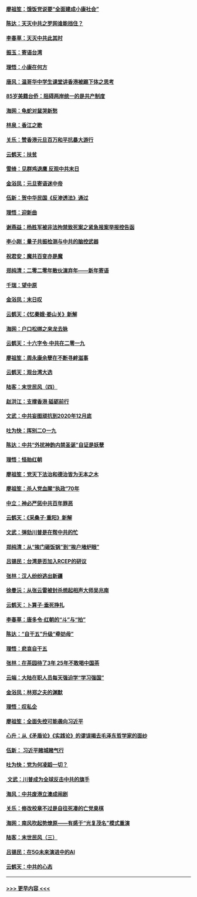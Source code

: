 #### [廖祖笙：饿饭党说要“全面建成小康社会”](../pages/nsc993/n11767482.md?t=01050101) 
#### [陈达：天灭中共之罗网谁能挡住？](../pages/nsc993/n11767465.md?t=01050101) 
#### [李春草：天灭中共此其时](../pages/nsc993/n11767452.md?t=01050101) 
#### [振玉：寄语台湾](../pages/nsc993/n11767432.md?t=01050101) 
#### [理悟：小康在何方](../pages/nsc993/n11767394.md?t=01050101) 
#### [唐风：温哥华中学生课堂讲香港被踢下体之思考](../pages/nsc993/n11766848.md?t=01050101) 
#### [85岁美籍台侨：阻碍两岸统一的是共产制度](../pages/nsc993/n11765043.md?t=01050101) 
#### [海网：龟蛇对鼠哭新愁](../pages/nsc993/n11764895.md?t=01050101) 
#### [林泉：香江之歌](../pages/nsc993/n11764415.md?t=01050101) 
#### [关乐：赞香港元旦百万和平抗暴大游行](../pages/nsc993/n11764382.md?t=01050101) 
#### [云鹤天：扶贫](../pages/nsc993/n11764245.md?t=01050101) 
#### [雪绮：见群鸡退鹰  反观中共末日](../pages/nsc993/n11762112.md?t=01050101) 
#### [金浴凤：元旦寄语迷中帝](../pages/nsc993/n11761788.md?t=01050101) 
#### [伍新：贺中华民国《反渗透法》通过](../pages/nsc993/n11761994.md?t=01050101) 
#### [理悟：迎新曲](../pages/nsc993/n11761152.md?t=01050101) 
#### [谢燕益：杨胜军被非法拘禁致死案之紧急报案举报控告函](../pages/nsc993/n11756134.md?t=01050101) 
#### [李小刚：量子共振检测与中共的脑控武器](../pages/nsc993/n11754518.md?t=01050101) 
#### [祝君安：魔共百变亦是魔](../pages/nsc993/n11754469.md?t=01050101) 
#### [郑纯清：二零二零年散伙演弃年——新年寄语](../pages/nsc993/n11754195.md?t=01050101) 
#### [千瑞：望中原](../pages/nsc993/n11754159.md?t=01050101) 
#### [金浴凤：末日叹](../pages/nsc993/n11752359.md?t=01050101) 
#### [云鹤天：《忆秦娥‧娄山关》新解](../pages/nsc993/n11752348.md?t=01050101) 
#### [海网：户口松绑之来龙去脉](../pages/nsc993/n11752328.md?t=01050101) 
#### [云鹤天：十六字令‧中共在二零一九](../pages/nsc993/n11752305.md?t=01050101) 
#### [廖祖笙：周永康余孽在不断寻衅滋事](../pages/nsc993/n11751013.md?t=01050101) 
#### [云鹤天：观台湾大选](../pages/nsc993/n11751007.md?t=01050101) 
#### [陆客：末世民风（四）](../pages/nsc993/n11749203.md?t=01050101) 
#### [赵洪江：支撑香港 砥砺前行](../pages/nsc993/n11748482.md?t=01050101) 
#### [文武：中共妄图顽抗到2020年12月底](../pages/nsc993/n11748446.md?t=01050101) 
#### [吐为快：挥别二O一九](../pages/nsc993/n11748411.md?t=01050101) 
#### [陈达：中共“外扰神韵内禁圣诞”自证是妖孽](../pages/nsc993/n11748226.md?t=01050101) 
#### [理悟：怪胎红朝](../pages/nsc993/n11748206.md?t=01050101) 
#### [廖祖笙：党天下法治和德治皆为无本之木](../pages/nsc993/n11748135.md?t=01050101) 
#### [廖祖笙：杀人党血腥“执政”70年](../pages/nsc993/n11745144.md?t=01050101) 
#### [中立：神必严惩中共百年罪恶](../pages/nsc993/n11744970.md?t=01050101) 
#### [云鹤天：《采桑子‧重阳》新解](../pages/nsc993/n11744948.md?t=01050101) 
#### [文武：弹劾川普是在帮中共的忙](../pages/nsc993/n11744758.md?t=01050101) 
#### [郑纯清：从“挨门砸饭锅”到“挨户堵炉眼”](../pages/nsc993/n11744745.md?t=01050101) 
#### [吕锡民：台湾是否加入RCEP的研议](../pages/nsc993/n11744701.md?t=01050101) 
#### [张林：汉人纷纷逃出新疆](../pages/nsc993/n11743530.md?t=01050101) 
#### [徐曼沅：从张云雷被封杀想起相声大师吴兆南](../pages/nsc993/n11741816.md?t=01050101) 
#### [云鹤天：卜算子‧垂死挣扎](../pages/nsc993/n11739956.md?t=01050101) 
#### [李春草：唐多令‧红朝的“斗”与“拍”](../pages/nsc993/n11739830.md?t=01050101) 
#### [陈达：“自干五”升级“牵妨母”](../pages/nsc993/n11739724.md?t=01050101) 
#### [理悟：悲哀自干五](../pages/nsc993/n11739547.md?t=01050101) 
#### [张林：在茶园待了3年 25年不敢喝中国茶](../pages/nsc993/n11739240.md?t=01050101) 
#### [云端：大陆在职人员每天强迫学“学习强国”](../pages/nsc993/n11738735.md?t=01050101) 
#### [金浴凤：林郑之夫的渊默](../pages/nsc993/n11737735.md?t=01050101) 
#### [理悟：叹私企](../pages/nsc993/n11737715.md?t=01050101) 
#### [廖祖笙：全面失控可能袭向习近平](../pages/nsc993/n11737704.md?t=01050101) 
#### [心升：从《矛盾论》《实践论》的谬误揭去毛泽东哲学家的面纱](../pages/nsc993/n11736962.md?t=01050101) 
#### [伍新： 习近平赌城赌气行](../pages/nsc993/n11736929.md?t=01050101) 
#### [吐为快：党为何凌蹈一切？](../pages/nsc993/n11736915.md?t=01050101) 
#### [ 文武：川普成为全球反击中共的旗手](../pages/nsc993/n11736882.md?t=01050101) 
#### [海风：中共废港立澳成闹剧](../pages/nsc993/n11735857.md?t=01050101) 
#### [关乐：修改校章不过是自往死凑的亡党臭棋](../pages/nsc993/n11735097.md?t=01050101) 
#### [海网：南风吹起势燎原——有感于“光复茂名”模式重演](../pages/nsc993/n11732308.md?t=01050101) 
#### [陆客：末世民风（三）](../pages/nsc993/n11732211.md?t=01050101) 
#### [吕锡民：在5G未来演进中的AI](../pages/nsc993/n11730010.md?t=01050101) 
#### [云鹤天：中共的心态](../pages/nsc993/n11729906.md?t=01050101) 

----
#### [ >>> 更早内容 <<< ](../indexes/nsc993-earlier.md)
